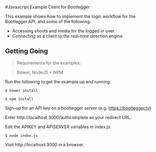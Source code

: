 #Javascript Example Client for Bootlegger

This example shows how to implement the login workflow for the Bootlegger API, and some of the following:
- Accessing shoots and media for the logged in user.
- Connecting as a client to the real-time direction engine.

## Getting Going

> Requirements for the examples:

> Bower, NodeJS + NPM

Run the following to get the example up and running:

`$ bower install`

`$ npm install`

Sign-up for an API key on a bootlegger server (e.g. https://bootlegger.tv)

Enter http://localhost:3000/authcomplete as your redirect URL.

Edit the APIKEY and APISERVER variables in index.js.

`$ node index.js`

Visit http://localhost:3000 in a browser.